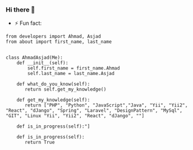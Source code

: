 ### Hi there 👋

<!--
**ahmadasjad/ahmadasjad** is a ✨ _special_ ✨ repository because its `README.md` (this file) appears on your GitHub profile.

Here are some ideas to get you started:

- 🔭 I’m currently working on ...
- 🌱 I’m currently learning ...
- 👯 I’m looking to collaborate on ...
- 🤔 I’m looking for help with ...
- 💬 Ask me about ...
- 📫 How to reach me: ...
- 😄 Pronouns: ...

-->

- ⚡ Fun fact: 
 
 ```python3
 from developers import Ahmad, Asjad
 from about import first_name, last_name
 
 
 class AhmadAsjad(Me):
     def __init__(self):
         self.first_name = first_name.Ahmad
         self.last_name = last_name.Asjad
         
     def what_do_you_know(self):
        return self.get_my_knowledge()
     
     def get_my_knowledge(self):
        return ["PHP", "Python", "JavaScript","Java", "Yii", "Yii2", "React", "dJango", "Spring", "Laravel", "DesignPattern", "MySql", "GIT", "Linux "Yii", "Yii2", "React", "dJango", ""]
     
     def is_in_progress(self):"]
     
     def is_in_progress(self):
        return True
 
 ```
 
